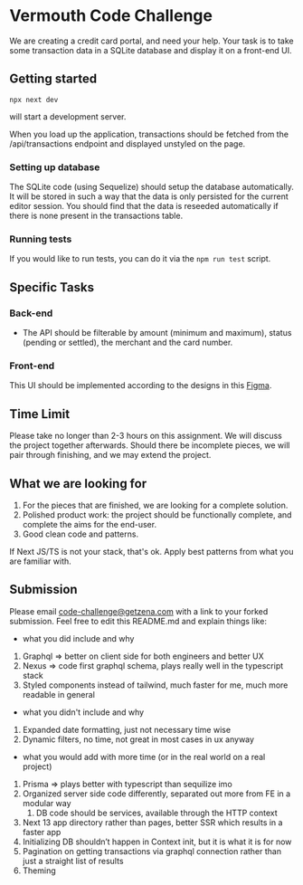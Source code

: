 # Vermouth Code Challenge

We are creating a credit card portal, and need your help.
Your task is to take some transaction data in a SQLite database and display it on a front-end UI.

## Getting started

`npx next dev`

will start a development server.

When you load up the application, transactions should be fetched from the /api/transactions endpoint and displayed unstyled on the page.

### Setting up database

The SQLite code (using Sequelize) should setup the database automatically. It will be stored in such a way that the data is only persisted for the current editor session. You should find that the data is reseeded automatically if there is none present in the transactions table.

### Running tests

If you would like to run tests, you can do it via the `npm run test` script.

## Specific Tasks

### Back-end

- The API should be filterable by amount (minimum and maximum), status (pending or settled), the merchant and the card number.

### Front-end

This UI should be implemented according to the designs in this [Figma](https://www.figma.com/file/RcIqSzn7T8uBboGixuWxb5/Vermouth-Code-Challenge-Transactions?type=design&node-id=0-1&mode=design&t=EAifwK56mZzGUSeW-0).

## Time Limit

Please take no longer than 2-3 hours on this assignment. We will discuss the project together afterwards. Should there be incomplete pieces, we will pair through finishing, and we may extend the project.

## What we are looking for

1. For the pieces that are finished, we are looking for a complete solution.
2. Polished product work: the project should be functionally complete, and complete the aims for the end-user.
3. Good clean code and patterns.

If Next JS/TS is not your stack, that's ok. Apply best patterns from what you are familiar with.

## Submission

Please email code-challenge@getzena.com with a link to your forked submission. Feel free to edit this README.md and explain things like:

- what you did include and why

1. Graphql => better on client side for both engineers and better UX
2. Nexus => code first graphql schema, plays really well in the typescript stack
3. Styled components instead of tailwind, much faster for me, much more readable in general

- what you didn't include and why

1. Expanded date formatting, just not necessary time wise
2. Dynamic filters, no time, not great in most cases in ux anyway

- what you would add with more time (or in the real world on a real project)

1. Prisma => plays better with typescript than sequilize imo
2. Organized server side code differently, separated out more from FE in a modular way
   1. DB code should be services, available through the HTTP context
3. Next 13 app directory rather than pages, better SSR which results in a faster app
4. Initializing DB shouldn’t happen in Context init, but it is what it is for now
5. Pagination on getting transactions via graphql connection rather than just a straight list of results
6. Theming
